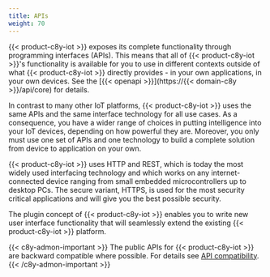 ```yaml
---
title: APIs
weight: 70
---
```


{{< product-c8y-iot >}} exposes its complete functionality through programming interfaces (APIs). This means that all of {{< product-c8y-iot >}}'s functionality is available for you to use in different contexts outside of what {{< product-c8y-iot >}} directly provides - in your own applications, in your own devices. See the [{{< openapi >}}](https://{{< domain-c8y >}}/api/core) for details.

In contrast to many other IoT platforms, {{< product-c8y-iot >}} uses the same APIs and the same interface technology for all use cases. As a consequence, you have a wider range of choices in putting intelligence into your IoT devices, depending on how powerful they are. Moreover, you only must use one set of APIs and one technology to build a complete solution from device to application on your own.

{{< product-c8y-iot >}} uses HTTP and REST, which is today the most widely used interfacing technology and which works on any internet-connected device ranging from small embedded microcontrollers up to desktop PCs. The secure variant, HTTPS, is used for the most security critical applications and will give you the best possible security.

The plugin concept of {{< product-c8y-iot >}} enables you to write new user interface functionality that will seamlessly extend the existing {{< product-c8y-iot >}} platform.

{{< c8y-admon-important >}}
The public APIs for {{< product-c8y-iot >}} are backward compatible where possible. For details see [API compatibility](/concepts/introduction/#api-compatibility).
{{< /c8y-admon-important >}}
